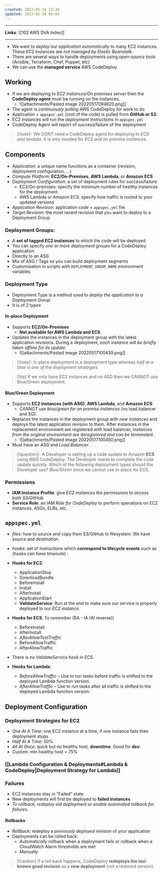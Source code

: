 ```yaml
---
created: 2022-05-16 12:39
updated: 2023-02-18 09:04
---
```

---
**Links**: [[102 AWS DVA Index]]

---
- We want to *deploy our application automatically* to many EC2 instances. These EC2 instances are *not managed by Elastic Beanstalk*.
- There are several ways to handle deployments using *open-source tools* (Ansible, Terraform, Chef, Puppet, etc)
- We can use the **managed service** AWS CodeDeploy.

## Working
- If we are deploying to *EC2 instances/On premises server* then the **CodeDeploy agent** must be running on the instances.
	- ![[attachments/Pasted image 20220517094620.png]]
- The agent is *continuously polling* AWS CodeDeploy for work to do 
- Application + `appspec.yml` (root of the code) is pulled from **GitHub or S3**.
- EC2 instances will run the *deployment instructions* in `appspec.yml`
- CodeDeploy Agent will report of success/failure of the deployment

> [!note]- We *DONT* need a CodeDeploy agent for deploying to *ECS and lambda*.
> It is only needed for *EC2 and on premise instances*.

## Components
- *Application*: a unique name functions as a container (revision, deployment configuration, ...)
- *Compute Platform*: **EC2/On-Premises**, **AWS Lambda**, or **Amazon ECS**
- *Deployment Configuration*: a set of deployment rules for success/failure
	- EC2/On-premises: specify the minimum number of healthy instances for the deployment
	- AWS Lambda or Amazon ECS: specify how traffic is routed to your updated versions
- *Application Revision*: application code + `appspec.yml` file
- *Target Revision*: the most recent revision that you want to deploy to a Deployment Group

### Deployment Groups:
- A **set of tagged EC2 instances** to which the code will be deployed.
- You can specify *one or more deployment groups* for a CodeDeploy application
- Directly to an ASG
- Mix of ASG / Tags so you can build deployment segments
- Customisation in scripts with `DEPLOYMENT_GROUP_NAME` environment variables

### Deployment Type
- Deployment Type is a method used to *deploy the application to a Deployment Group*. 
- It is of *2 types*

#### In-place Deployment
- Supports **EC2/On-Premises**
	- **Not available for AWS Lambda and ECS**.
- Updates the instances in the deployment group with the latest application revisions. During a deployment, *each instance will be briefly taken offline for its update*.
	- ![[attachments/Pasted image 20220517100439.png]]

> [!note]- In place deployment is a deployment type whereas *half at a time is one of the deployment strategies*.

> [!tip] If we only have EC2 instances and no ASG then we CANNOT use Blue/Green deployment.

#### Blue/Green Deployment
- Supports **EC2 instances (with ASG)**, **AWS Lambda**, and **Amazon ECS**
	- *CANNOT use blue/green for on premise instances* (no load balancer and SG).
- Replaces the instances in the deployment group with *new instances* and deploys the latest application revision to them. After instances in the replacement environment are registered with load balancer, *instances from the original environment are deregistered and can be terminated*. 
	- ![[attachments/Pasted image 20220517100450.png]]
- Must have an *ASG* and *Load Balancer*.

> [!question]- A Developer is setting up a code update to Amazon **ECS** using AWS CodeDeploy. The Developer needs to complete the code update quickly. Which of the following deployment types should the Developer use?
> *Blue/Green* since we cannot use in-place for ECS.

### Permissions
- **IAM Instance Profile**: give *EC2 instances* the permissions to *access both S3/GitHub*
- **Service Role**: an *IAM Role for CodeDeploy* to perform operations on EC2 instances, ASGs, ELBs, etc.

## `appspec.yml`
- *files*: how to source and copy from S3/GitHub to filesystem. We have *source* and *destination*.
- *hooks*: set of *instructions* which **correspond to lifecycle events** such as (hooks *can have timeouts*) :
- **Hooks for EC2**:
	- ApplicationStop
	- DownloadBundle
	- Beforelnstall
	- Install
	- Afterlnstall
	- ApplicationStart
	- **ValidateService**: Run at the end to make sure our service is properly deployed to our *EC2 instance*.

- **Hooks for ECS**: To remember (BA - IA (AI reverse))
	- BeforeInstall 
	- AfterInstall 
	- *AfterAllowTestTraffic* 
	- BeforeAllowTraffic 
	- AfterAllowTraffic
- There is *no ValidateService hook in ECS*.

- **Hooks for Lambda**: 
	- *BeforeAllowTraffic* – Use to run tasks before traffic is shifted to the deployed Lambda function version.
	- *AfterAllowTraffic* – Use to run tasks after all traffic is shifted to the deployed Lambda function version.

## Deployment Configuration
### Deployment Strategies for EC2
- *One At A Time*: one EC2 instance at a time, if one instance fails then deployment stops
- *Half At A Time*: 50%
- *All At Once*: quick but no healthy host, **downtime**. Good for **dev**.
- *Custom*: min healthy host = 75%

### [[Lambda Configuration & Deployments#Lambda & CodeDeploy|Deployment Strategy for Lambda]]

### Failures
- EC2 instances stay in "Failed" state
- New deployments will first be deployed to **failed instances**
- *To rollback, redeploy old deployment or enable automated rollback for failures*.

#### Rollbacks
- *Rollback*: redeploy a *previously deployed revision* of your application
- Deployments can be rolled back:
	- *Automatically* rollback when a deployment fails or rollback when a CloudWatch Alarm thresholds are met
	- *Manually*

> [!caution] If a roll back happens, CodeDeploy **redeploys the last known good revision** as a **new deployment** (not a restored version)
